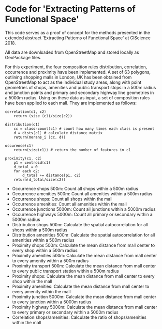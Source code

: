 # Code for 'Extracting Patterns of Functional Space'

This code serves as a proof of concept for the methods presented in the extended
abstract 'Extracting Patterns of Functional Space' at GIScience 2018.

All data are downloaded from OpenStreetMap and stored locally as GeoPackage
files.

For this experiment, the four composition rules distribution, correlation,
occurrence and proximity have been implemented. A set of 63 polygons, outlining
shopping malls in London, UK has been obtained from OpenStreetMap to act as the
individual study areas, along with point geometries of shops, amenities and
public transport stops in a 500m radius and junction points and primary and
secondary highway line geometries in a 5000m radius. Using on these data as
input, a set of composition rules have been applied to each mall. They are
implemented as follows:

```
correlation(c1, c2)
    return (size (c1)/size(c2))
```
```
distribution(c1)
    cc = class-count(c1) # count how many times each class is present
    d = dists(c1) # calculate distance matrix
    return(morans_i (cc, d))
```
```
occurence(c1)
    return(size(c1)) # return the number of features in c1
```
```
proximity(c1, c2)
    p1 = centroid(c1)
    d_total = 0
    for each c2:
        d_total += distance(p1, c2)
    return(d_total/size(c2))
```


- Occurrence shops 500m: Count all shops within a 500m radius
- Occurrence amenities 500m: Count all amenities within a 500m radius
- Occurrence shops: Count all shops within the mall
- Occurrence amenities: Count all amenities within the mall
- Occurrence junctions 5000m: Count all junctions within a 5000m radius
- Occurrence highways 5000m: Count all primary or secondary  within a 5000m
  radius
- Distribution shops 500m: Calculate the spatial autocorrelation for all shops
  within a 500m radius
- Distribution amenities 500m: Calculate the spatial autocorrelation for all
  amenities within a 500m radius
- Proximity shops 500m: Calculate the mean distance from mall center to every
  shop within a 500m radius
- Proximity amenities 500m: Calculate the mean distance from mall center to
  every amenity within a 500m radius
- Proximity transport 500m: Calculate the mean distance from mall center to
  every public transport station within a 500m radius
- Proximity shops: Calculate the mean distance from mall center to every shop
  within the mall
- Proximity amenities: Calculate the mean distance from mall center to every
  amenity within the mall
- Proximity junction 5000m: Calculate the mean distance from mall center to
  every junction within a 5000m radius
- Proximity highway 5000m: Calculate the mean distance from mall center to
  every primary or secondary within a 5000m radius
- Correlation shops/amenities: Calculate the ratio of shops/amenities within the
  mall
